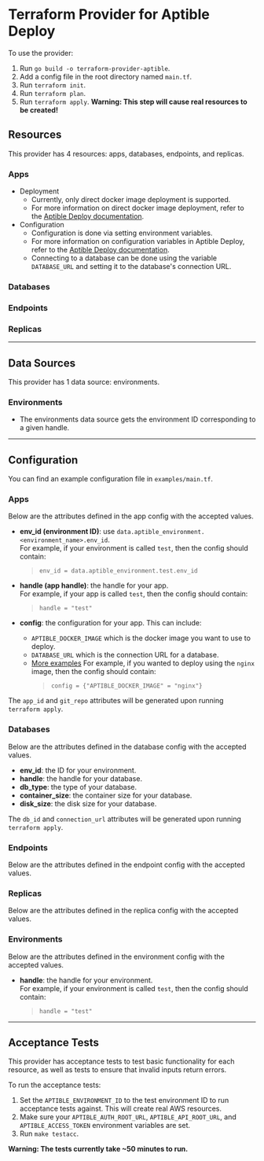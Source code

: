 # Terraform Provider for Aptible Deploy

To use the provider:

1. Run `go build -o terraform-provider-aptible`.
2. Add a config file in the root directory named `main.tf`.
3. Run `terraform init`.
4. Run `terraform plan`.
5. Run `terraform apply`. **Warning: This step will cause real resources to be created!**

## Resources

This provider has 4 resources: apps, databases, endpoints, and replicas.

### Apps

- Deployment
  - Currently, only direct docker image deployment is supported.
  - For more information on direct docker image deployment, refer to the [Aptible Deploy documentation](https://www.aptible.com/documentation/deploy/reference/apps/image/direct-docker-image-deploy.html).
- Configuration
  - Configuration is done via setting environment variables.
  - For more information on configuration variables in Aptible Deploy, refer to the [Aptible Deploy documentation](https://www.aptible.com/documentation/deploy/reference/apps/configuration.html#configuration).
  - Connecting to a database can be done using the variable `DATABASE_URL` and setting it to the database's connection URL.

### Databases

### Endpoints

### Replicas

---

## Data Sources

This provider has 1 data source: environments.

### Environments

- The environments data source gets the environment ID corresponding to a given handle.

---

## Configuration

You can find an example configuration file in `examples/main.tf`.

### Apps

Below are the attributes defined in the app config with the accepted values.

- **env_id (environment ID)**: use `data.aptible_environment.<environment_name>.env_id`.  
   For example, if your environment is called `test`, then the config should contain:

  > `env_id = data.aptible_environment.test.env_id`

- **handle (app handle)**: the handle for your app.  
   For example, if your app is called `test`, then the config should contain:

  > `handle = "test"`

- **config**: the configuration for your app. This can include:
  - `APTIBLE_DOCKER_IMAGE` which is the docker image you want to use to deploy.
  - `DATABASE_URL` which is the connection URL for a database.
  - [More examples](https://www.aptible.com/documentation/deploy/reference/apps/configuration.html#configuration)
    For example, if you wanted to deploy using the `nginx` image, then the config should contain:
    > `config = {"APTIBLE_DOCKER_IMAGE" = "nginx"}`

The `app_id` and `git_repo` attributes will be generated upon running `terraform apply`.

### Databases

Below are the attributes defined in the database config with the accepted values.

- **env_id**: the ID for your environment.
- **handle**: the handle for your database.
- **db_type**: the type of your database.
- **container_size**: the container size for your database.
- **disk_size**: the disk size for your database.

The `db_id` and `connection_url` attributes will be generated upon running `terraform apply`.

### Endpoints

Below are the attributes defined in the endpoint config with the accepted values.

### Replicas

Below are the attributes defined in the replica config with the accepted values.

### Environments

Below are the attributes defined in the environment config with the accepted values.

- **handle**: the handle for your environment.  
   For example, if your environment is called `test`, then the config should contain:
  > `handle = "test"`

---

## Acceptance Tests

This provider has acceptance tests to test basic functionality for each resource, as well as tests to ensure that invalid inputs return errors.

To run the acceptance tests:

1. Set the `APTIBLE_ENVIRONMENT_ID` to the test environment ID to run acceptance tests against. This will create real AWS resources.
2. Make sure your `APTIBLE_AUTH_ROOT_URL`, `APTIBLE_API_ROOT_URL`,
   and `APTIBLE_ACCESS_TOKEN` environment variables are set.
3. Run `make testacc`.

**Warning: The tests currently take ~50 minutes to run.**
